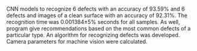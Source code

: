 CNN models to recognize 6 defects with an accuracy of 93.59% and 6 defects and images of a clean surface with an accuracy of 92.31%. The recognition time was 0.001384±5% seconds for all samples. As well, program give recommendations based on the most common defects of a particular type. An algorithm for recognizing defects was developed. Camera parameters for machine vision were calculated.

